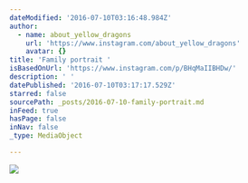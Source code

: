 ```yaml
---
dateModified: '2016-07-10T03:16:48.984Z'
author:
  - name: about_yellow_dragons
    url: 'https://www.instagram.com/about_yellow_dragons'
    avatar: {}
title: 'Family portrait '
isBasedOnUrl: 'https://www.instagram.com/p/BHqMaIIBHDw/'
description: ' '
datePublished: '2016-07-10T03:17:17.529Z'
starred: false
sourcePath: _posts/2016-07-10-family-portrait.md
inFeed: true
hasPage: false
inNav: false
_type: MediaObject

---
```

![ ](https://imgflo.herokuapp.com/graph/vahj1ThiexotieMo/401a09c010971004e5429699060bb390/noop.jpg?input=https%3A%2F%2Fscontent.cdninstagram.com%2Ft51.2885-15%2Fs640x640%2Fsh0.08%2Fe35%2F13652021_1128555837204596_1250918016_n.jpg%3Fig_cache_key%3DMTI5MDg5ODgxNTE4NDA0MDE3Ng%253D%253D.2)